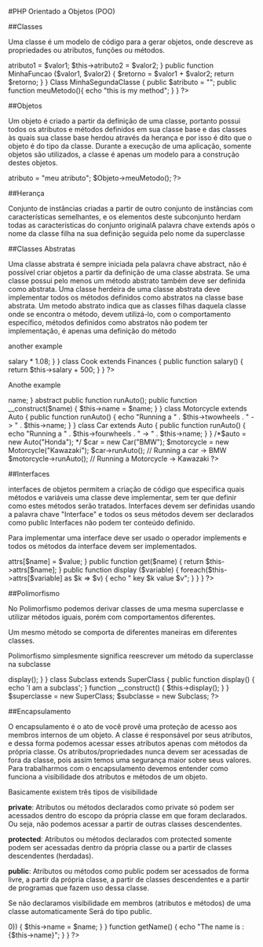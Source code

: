 #PHP Orientado a Objetos (POO)


##Classes

Uma classe é um modelo de código para a gerar objetos, onde descreve as propriedades ou atributos, funções ou métodos. 


<?php

Class MinhaClasse {

    private $atributo1;
    protected $atributo2;
    public $atributo3;

    public function __construct($valor1, $valor2) { 
        $this->atributo1 = $valor1; 
        $this->atributo2 = $valor2;
    }

    public function MinhaFuncao ($valor1, $valor2) { 
        $retorno = $valor1 + $valor2;
        return $retorno;
    }
}
Class MinhaSegundaClasse {
    public $atributo = "";
    public function meuMetodo(){
        echo "this is my method";
    }
}
?>

##Objetos

Um objeto é criado a partir da definição de uma classe, portanto possui todos os atributos e métodos definidos em sua classe base e das classes às quais sua classe base herdou através da herança e por isso é dito que o objeto é do tipo da classe. Durante a execução de uma aplicação, somente objetos são utilizados, a classe é apenas um modelo para a construção destes objetos.

<?php

$Objeto = new MinhaSegundaClasse();

/* atributo público */

$Objeto->atributo = "meu atributo";

$Objeto->meuMetodo();

?>

##Herança

Conjunto de instâncias criadas a partir de outro conjunto de instâncias com características semelhantes, e os elementos deste subconjunto herdam todas as características do conjunto originalA palavra chave extends após o nome da classe filha na sua definição seguida pelo nome da superclasse

<?php

Class NomeSuperClasse {

}

Class NomeClasseFilha extends NomeSuperClasse {

  /* metodos e atributos da filha */
  
}

?>

##Classes Abstratas

Uma classe abstrata é sempre iniciada pela palavra chave abstract, não é possível criar objetos a partir da definição de uma classe abstrata. 
Se uma classe possui pelo menos um método abstrato também deve ser definida como abstrata.
Uma classe herdeira de uma classe abstrata deve implementar todos os métodos definidos como abstratos na classe base abstrata.
Um metodo abstrato indica que as classes filhas daquela classe onde se encontra o método, devem utilizá-lo, com o comportamento específico, métodos definidos como abstratos não podem ter implementação, é apenas uma definição do método

<?php

abstract class AbstractClassI18N {

    abstract public function getLanguage();
    
}

class BrazilianTags extends AbstractClassI18N {

    public function getLanguage() {
      return 'pt_br';
  }
  
}

?>

another example

<?php

abstract class Finances {
  
  abstract function salary() ;
  
}

class Teacher extends Finances {
  
    public function salary() {
        return $this->salary * 1.08;
    }
}

class Cook extends Finances {
  
    public function salary() {
        return $this->salary + 500;
    }
}

?>

Anothe example

<?php

abstract class Auto {

    protected $name;
    
    protected $fourwheels = 'Car';
    
    protected $twowheels = 'Motorcycle';
    

    public function getName() {
        
        return $this->name;
        
    }
    
    abstract public function runAuto();
    
    public function __construct($name) {
        
        $this->name = $name;
        
    }
}

class Motorcycle extends Auto {

    public function runAuto() {
        
        echo "Running a " . $this->twowheels . " -> " . $this->name;
        
    }
    
}

class Car extends Auto {

    public function runAuto() {
        
        echo "Running a " . $this->fourwheels . " -> " . $this->name;
        
    }
    
}

/*$auto = new Auto("Honda"); */

$car = new Car("BMW");
$motorcycle = new Motorcycle("Kawazaki");

$car->runAuto(); // Running a car -> BMW

$motorcycle->runAuto(); // Running a Motorcycle -> Kawazaki

?>

##Interfaces

interfaces de objetos permitem a criação de código que especifica quais métodos e variáveis uma classe deve implementar, sem ter que definir como estes métodos serão tratados.
Interfaces devem ser definidas usando a palavra chave "Interface" e todos os seus métodos devem ser declarados como public
Interfaces não podem ter conteúdo definido. 

Para implementar uma interface deve ser usado o operador implements e todos os métodos da interface devem ser implementados.

<?php

interface  MyInterface {

    public function set($name, $value); 
    public function get($name);
    public function display($variable);

}
?>

<?php

class MyClass implements  MyInterface { 

    private $attrs;
    
    public function set($name, $value) { 
    
        $this->attrs[$name] = $value;
        
    }
    
    public function get($name) {
    
        return $this->attrs[$name];
        
    }
    public function display ($variable) {

        foreach($this->attrs[$variable] as $k => $v) { 
        
            echo " key $k value $v";
            
        }
    }
}

?>


##Polimorfismo

No Polimorfismo podemos derivar classes de uma mesma superclasse e utilizar métodos iguais, porém com comportamentos diferentes. 

Um mesmo método se comporta de diferentes maneiras em diferentes classes.

Polimorfismo simplesmente significa reescrever um método da superclasse na subclasse

<?php

class SuperClass {
    public function display() {
        echo "I am a superclass";
    }
    
    function __construct() {
        $this->display();
    }
}
 

class Subclass extends SuperClass {
    public function display() {
        echo 'I am a subclass';
    }
    
    function __construct() {
        $this->display();
    }
}

$superclasse = new SuperClass;
 
$subclasse = new Subclass;

?>

##Encapsulamento

O encapsulamento é o ato de você provê uma proteção de acesso aos membros internos de um objeto.
A classe é responsável por seus atributos, e dessa forma podemos acessar esses atributos apenas com métodos da própria classe.
Os atributos/propriedades nunca devem ser acessadas de fora da classe, pois assim temos uma segurança maior sobre seus valores.
Para trabalharmos com o encapsulamento devemos entender como funciona a visibilidade dos atributos e métodos de um objeto.

Basicamente existem três tipos de visibilidade

**private**: Atributos ou métodos declarados como private só podem ser acessados dentro do escopo da própria classe em que foram declarados. Ou seja, não podemos acessar a partir de outras classes descendentes. 

**protected**: Atributos ou métodos declarados com protected somente podem ser acessadas dentro da própria classe ou a partir de classes descendentes (herdadas). 

**public**: Atributos ou métodos como public podem ser acessados de forma livre, a partir da própria classe, a partir de classes descendentes e a partir de programas que fazem uso dessa classe.

Se não declaramos visibilidade em membros (atributos e métodos) de uma classe automaticamente Será do tipo public.

<?php
class System {

    private $code;
    
    private $name;
    

    function SetName($name)  {

        if (is_string($name) && (strlen($name) > 0)) {
            $this->name = $name;
        }
    }

    function getName() {
        echo "The name is : {$this->name}";
 
    }
}
?>

